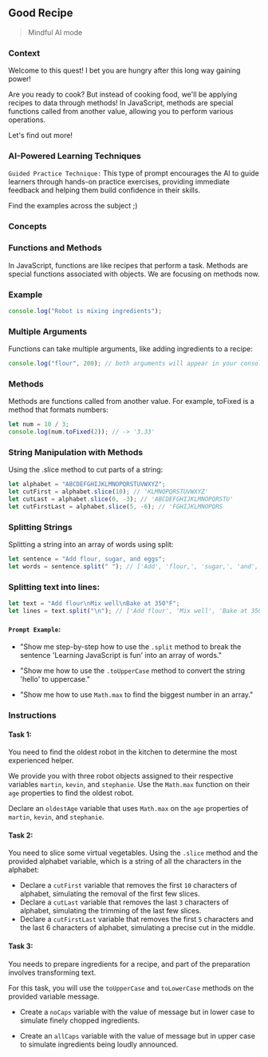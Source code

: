 ## Good Recipe

> Mindful AI mode

### Context

Welcome to this quest! I bet you are hungry after this long way gaining power!

Are you ready to cook? But instead of cooking food, we'll be applying recipes to data through methods! In JavaScript, methods are special functions called from another value, allowing you to perform various operations.

Let's find out more!

### AI-Powered Learning Techniques

`Guided Practice Technique:`
This type of prompt encourages the AI to guide learners through hands-on practice exercises, providing immediate feedback and helping them build confidence in their skills.

Find the examples across the subject ;)

### Concepts

### Functions and Methods

In JavaScript, functions are like recipes that perform a task. Methods are special functions associated with objects. We are focusing on methods now.

### Example

```js
console.log("Robot is mixing ingredients");
```

### Multiple Arguments

Functions can take multiple arguments, like adding ingredients to a recipe:

```js
console.log("flour", 200); // both arguments will appear in your console
```

### Methods

Methods are functions called from another value. For example, toFixed is a method that formats numbers:

```js
let num = 10 / 3;
console.log(num.toFixed(2)); // -> '3.33'
```

### String Manipulation with Methods

Using the .slice method to cut parts of a string:

```js
let alphabet = "ABCDEFGHIJKLMNOPQRSTUVWXYZ";
let cutFirst = alphabet.slice(10); // 'KLMNOPQRSTUVWXYZ'
let cutLast = alphabet.slice(0, -3); // 'ABCDEFGHIJKLMNOPQRSTU'
let cutFirstLast = alphabet.slice(5, -6); // 'FGHIJKLMNOPQRS
```

### Splitting Strings

Splitting a string into an array of words using split:

```js
let sentence = "Add flour, sugar, and eggs";
let words = sentence.split(" "); // ['Add', 'flour,', 'sugar,', 'and', 'eggs']
```

### Splitting text into lines:

```js
let text = "Add flour\nMix well\nBake at 350°F";
let lines = text.split("\n"); // ['Add flour', 'Mix well', 'Bake at 350°F']
```

#### **`Prompt Example`**:

- "Show me step-by-step how to use the `.split` method to break the sentence 'Learning JavaScript is fun' into an array of words."

- "Show me how to use the `.toUpperCase` method to convert the string 'hello' to uppercase."

- "Show me how to use `Math.max` to find the biggest number in an array."

### Instructions

#### Task 1:

You need to find the oldest robot in the kitchen to determine the most experienced helper.

We provide you with three robot objects assigned to their respective variables `martin`, `kevin`, and `stephanie`. Use the `Math.max` function on their `age` properties to find the oldest robot.

Declare an `oldestAge` variable that uses `Math.max` on the `age` properties of `martin`, `kevin`, and `stephanie`.

#### Task 2:

You need to slice some virtual vegetables. Using the `.slice` method and the provided alphabet variable, which is a string of all the characters in the alphabet:

- Declare a `cutFirst` variable that removes the first `10` characters of alphabet, simulating the removal of the first few slices.
- Declare a `cutLast` variable that removes the last `3` characters of alphabet, simulating the trimming of the last few slices.
- Declare a `cutFirstLast` variable that removes the first `5` characters and the last 6 characters of alphabet, simulating a precise cut in the middle.

#### Task 3:

You needs to prepare ingredients for a recipe, and part of the preparation involves transforming text.

For this task, you will use the `toUpperCase` and `toLowerCase` methods on the provided variable message.

- Create a `noCaps` variable with the value of message but in lower case to simulate finely chopped ingredients.

- Create an `allCaps` variable with the value of message but in upper case to simulate ingredients being loudly announced.
